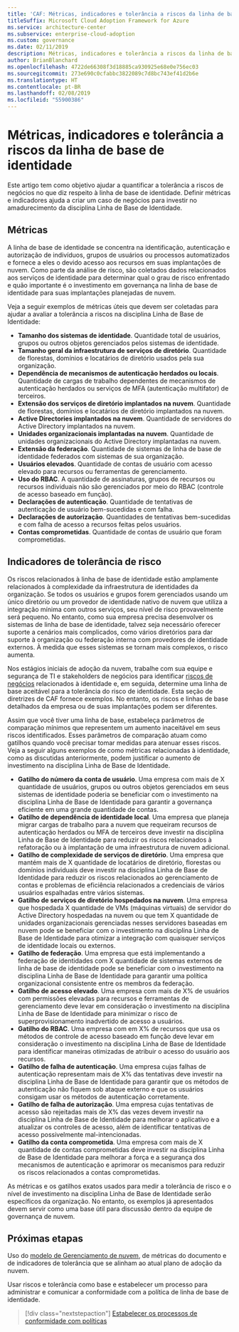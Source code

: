 ```yaml
---
title: 'CAF: Métricas, indicadores e tolerância a riscos da linha de base de identidade'
titleSuffix: Microsoft Cloud Adoption Framework for Azure
ms.service: architecture-center
ms.subservice: enterprise-cloud-adoption
ms.custom: governance
ms.date: 02/11/2019
description: Métricas, indicadores e tolerância a riscos da linha de base de identidade
author: BrianBlanchard
ms.openlocfilehash: 4722de66308f3d18885ca930925e68e0e756ec03
ms.sourcegitcommit: 273e690c0cfabbc3822089c7d8bc743ef41d2b6e
ms.translationtype: HT
ms.contentlocale: pt-BR
ms.lasthandoff: 02/08/2019
ms.locfileid: "55900386"
---
```

# <a name="identity-baseline-metrics-indicators-and-risk-tolerance"></a>Métricas, indicadores e tolerância a riscos da linha de base de identidade

Este artigo tem como objetivo ajudar a quantificar a tolerância a riscos de negócios no que diz respeito à linha de base de identidade. Definir métricas e indicadores ajuda a criar um caso de negócios para investir no amadurecimento da disciplina Linha de Base de Identidade.

## <a name="metrics"></a>Métricas

A linha de base de identidade se concentra na identificação, autenticação e autorização de indivíduos, grupos de usuários ou processos automatizados e fornece a eles o devido acesso aos recursos em suas implantações de nuvem. Como parte da análise de risco, são coletados dados relacionados aos serviços de identidade para determinar qual o grau de risco enfrentado e quão importante é o investimento em governança na linha de base de identidade para suas implantações planejadas de nuvem.

Veja a seguir exemplos de métricas úteis que devem ser coletadas para ajudar a avaliar a tolerância a riscos na disciplina Linha de Base de Identidade:

- **Tamanho dos sistemas de identidade**. Quantidade total de usuários, grupos ou outros objetos gerenciados pelos sistemas de identidade.
- **Tamanho geral da infraestrutura de serviços de diretório**. Quantidade de florestas, domínios e locatários de diretório usados pela sua organização.
- **Dependência de mecanismos de autenticação herdados ou locais**. Quantidade de cargas de trabalho dependentes de mecanismos de autenticação herdados ou serviços de MFA (autenticação multifator) de terceiros.
- **Extensão dos serviços de diretório implantados na nuvem**. Quantidade de florestas, domínios e locatários de diretório implantados na nuvem.
- **Active Directories implantados na nuvem**. Quantidade de servidores do Active Directory implantados na nuvem.
- **Unidades organizacionais implantadas na nuvem**. Quantidade de unidades organizacionais do Active Directory implantadas na nuvem.
- **Extensão da federação**. Quantidade de sistemas de linha de base de identidade federados com sistemas de sua organização.  
- **Usuários elevados**. Quantidade de contas de usuário com acesso elevado para recursos ou ferramentas de gerenciamento.
- **Uso do RBAC**. A quantidade de assinaturas, grupos de recursos ou recursos individuais não são gerenciados por meio do RBAC (controle de acesso baseado em função).
- **Declarações de autenticação**. Quantidade de tentativas de autenticação de usuário bem-sucedidas e com falha.
- **Declarações de autorização**. Quantidades de tentativas bem-sucedidas e com falha de acesso a recursos feitas pelos usuários.
- **Contas comprometidas**. Quantidade de contas de usuário que foram comprometidas.

## <a name="risk-tolerance-indicators"></a>Indicadores de tolerância de risco

Os riscos relacionados à linha de base de identidade estão amplamente relacionados à complexidade da infraestrutura de identidades da organização. Se todos os usuários e grupos forem gerenciados usando um único diretório ou um provedor de identidade nativo de nuvem que utiliza a integração mínima com outros serviços, seu nível de risco provavelmente será pequeno. No entanto, como sua empresa precisa desenvolver os sistemas de linha de base de identidade, talvez seja necessário oferecer suporte a cenários mais complicados, como vários diretórios para dar suporte à organização ou federação interna com provedores de identidade externos. À medida que esses sistemas se tornam mais complexos, o risco aumenta.

Nos estágios iniciais de adoção da nuvem, trabalhe com sua equipe e segurança de TI e stakeholders de negócios para identificar [riscos de negócios](business-risks.md) relacionados à identidade e, em seguida, determine uma linha de base aceitável para a tolerância do risco de identidade. Esta seção de diretrizes de CAF fornece exemplos. No entanto, os riscos e linhas de base detalhados da empresa ou de suas implantações podem ser diferentes.

Assim que você tiver uma linha de base, estabeleça parâmetros de comparação mínimos que representem um aumento inaceitável em seus riscos identificados. Esses parâmetros de comparação atuam como gatilhos quando você precisar tomar medidas para atenuar esses riscos. Veja a seguir alguns exemplos de como métricas relacionadas à identidade, como as discutidas anteriormente, podem justificar o aumento de investimento na disciplina Linha de Base de Identidade.

- **Gatilho do número da conta de usuário**. Uma empresa com mais de X quantidade de usuários, grupos ou outros objetos gerenciados em seus sistemas de identidade poderia se beneficiar com o investimento na disciplina Linha de Base de Identidade para garantir a governança eficiente em uma grande quantidade de contas.
- **Gatilho de dependência de identidade local**. Uma empresa que planeja migrar cargas de trabalho para a nuvem que requeiram recursos de autenticação herdados ou MFA de terceiros deve investir na disciplina Linha de Base de Identidade para reduzir os riscos relacionados à refatoração ou à implantação de uma infraestrutura de nuvem adicional.
- **Gatilho de complexidade de serviços de diretório**. Uma empresa que mantém mais de X quantidade de locatários de diretório, florestas ou domínios individuais deve investir na disciplina Linha de Base de Identidade para reduzir os riscos relacionados ao gerenciamento de contas e problemas de eficiência relacionados a credenciais de vários usuários espalhadas entre vários sistemas.
- **Gatilho de serviços de diretório hospedados na nuvem**. Uma empresa que hospedada X quantidade de VMs (máquinas virtuais) de servidor do Active Directory hospedadas na nuvem ou que tem X quantidade de unidades organizacionais gerenciadas nesses servidores baseadas em nuvem pode se beneficiar com o investimento na disciplina Linha de Base de Identidade para otimizar a integração com quaisquer serviços de identidade locais ou externos.
- **Gatilho de federação**. Uma empresa que está implementando a federação de identidades com X quantidade de sistemas externos de linha de base de identidade pode se beneficiar com o investimento na disciplina Linha de Base de Identidade para garantir uma política organizacional consistente entre os membros da federação.
- **Gatilho de acesso elevado**. Uma empresa com mais de X% de usuários com permissões elevadas para recursos e ferramentas de gerenciamento deve levar em consideração o investimento na disciplina Linha de Base de Identidade para minimizar o risco de superprovisionamento inadvertido de acesso a usuários.
- **Gatilho do RBAC**. Uma empresa com em X% de recursos que usa os métodos de controle de acesso baseado em função deve levar em consideração o investimento na disciplina Linha de Base de Identidade para identificar maneiras otimizadas de atribuir o acesso do usuário aos recursos.
- **Gatilho de falha de autenticação**. Uma empresa cujas falhas de autenticação representam mais de X% das tentativas deve investir na disciplina Linha de Base de Identidade para garantir que os métodos de autenticação não fiquem sob ataque externo e que os usuários consigam usar os métodos de autenticação corretamente.
- **Gatilho de falha de autorização**. Uma empresa cujas tentativas de acesso são rejeitadas mais de X% das vezes devem investir na disciplina Linha de Base de Identidade para melhorar o aplicativo e a atualizar os controles de acesso, além de identificar tentativas de acesso possivelmente mal-intencionadas.
- **Gatilho da conta comprometida**. Uma empresa com mais de X quantidade de contas comprometidas deve investir na disciplina Linha de Base de Identidade para melhorar a força e a segurança dos mecanismos de autenticação e aprimorar os mecanismos para reduzir os riscos relacionados a contas comprometidas.

As métricas e os gatilhos exatos usados para medir a tolerância de risco e o nível de investimento na disciplina Linha de Base de Identidade serão específicos da organização. No entanto, os exemplos já apresentados devem servir como uma base útil para discussão dentro da equipe de governança de nuvem.

## <a name="next-steps"></a>Próximas etapas

Uso do [modelo de Gerenciamento de nuvem](./template.md), de métricas do documento e de indicadores de tolerância que se alinham ao atual plano de adoção da nuvem.

Usar riscos e tolerância como base e estabelecer um processo para administrar e comunicar a conformidade com a política de linha de base de identidade.

> [!div class="nextstepaction"]
> [Estabelecer os processos de conformidade com políticas](compliance-processes.md)
